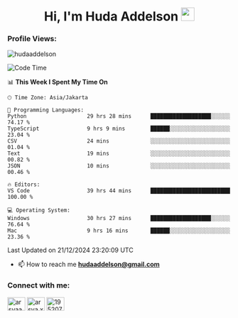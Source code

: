<h1 align="center">Hi, I'm Huda Addelson 
  <img src="https://media.giphy.com/media/hvRJCLFzcasrR4ia7z/giphy.gif" width="30px"/>
</h1>

<p align="left"> <h3>Profile Views:</h3> <img src="https://komarev.com/ghpvc/?username=huda-addelson&label=Profile%20views&color=0e75b6&style=flat" alt="hudaaddelson" /> </p>

<!--START_SECTION:waka-->
![Code Time](http://img.shields.io/badge/Code%20Time-81%20hrs%2024%20mins-blue)

📊 **This Week I Spent My Time On** 

```text
🕑︎ Time Zone: Asia/Jakarta

💬 Programming Languages: 
Python                   29 hrs 28 mins      ███████████████████░░░░░░   74.17 % 
TypeScript               9 hrs 9 mins        ██████░░░░░░░░░░░░░░░░░░░   23.04 % 
CSV                      24 mins             ░░░░░░░░░░░░░░░░░░░░░░░░░   01.04 % 
Text                     19 mins             ░░░░░░░░░░░░░░░░░░░░░░░░░   00.82 % 
JSON                     10 mins             ░░░░░░░░░░░░░░░░░░░░░░░░░   00.46 % 

🔥 Editors: 
VS Code                  39 hrs 44 mins      █████████████████████████   100.00 % 

💻 Operating System: 
Windows                  30 hrs 27 mins      ███████████████████░░░░░░   76.64 % 
Mac                      9 hrs 16 mins       ██████░░░░░░░░░░░░░░░░░░░   23.36 % 
```


 Last Updated on 21/12/2024 23:20:09 UTC
<!--END_SECTION:waka-->

- 📫 How to reach me **hudaaddelson@gmail.com**

<h3 align="left">Connect with me:</h3>
<p align="left">
<a href="https://www.linkedin.com/in/muhammad-khoirul-huda-559006139/" target="blank"><img align="center" src="https://raw.githubusercontent.com/rahuldkjain/github-profile-readme-generator/master/src/images/icons/Social/linked-in-alt.svg" alt="arsyaadi" height="30" width="40" /></a>
<a href="https://fb.com/khoirul.huda.35513" target="blank"><img align="center" src="https://raw.githubusercontent.com/rahuldkjain/github-profile-readme-generator/master/src/images/icons/Social/facebook.svg" alt="arsya.xkz" height="30" width="40" /></a>
<a href="https://stackoverflow.com/users/19123792" target="blank"><img align="center" src="https://raw.githubusercontent.com/rahuldkjain/github-profile-readme-generator/master/src/images/icons/Social/stack-overflow.svg" alt="19520749" height="30" width="40" /></a>
</p>
